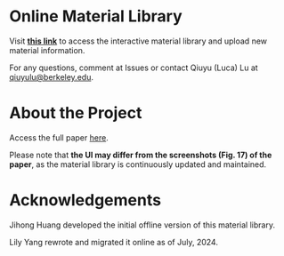 # Online Material Library
Visit [**this link**](https://qiuyuluuu.github.io/DtU/) to access the interactive material library and upload new material information.

For any questions, comment at Issues or contact Qiuyu (Luca) Lu at qiuyulu@berkeley.edu.

# About the Project
Access the full paper [here](https://doi.org/10.1145/3654777.3676464).

Please note that **the UI may differ from the screenshots (Fig. 17) of the paper**, as the material library is continuously updated and maintained.

# Acknowledgements
Jihong Huang developed the initial offline version of this material library. 

Lily Yang rewrote and migrated it online as of July, 2024.
